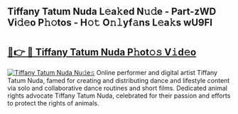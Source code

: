 ## Tiffany Tatum Nuda L𝚎a𝚔ed N𝚞𝚍e - Part-zWD Vi𝚍𝚎o P𝚑𝚘tos - H𝚘𝚝 O𝚗𝚕yf𝚊ns L𝚎a𝚔s wU9FI

# <h2><a href="http://kf1zp4b.oniu.top/?m=Tiffany+Tatum+Nuda">🔗👉 🔴 Tiffany Tatum Nuda P𝚑ot𝚘𝚜 V𝚒d𝚎o</a></h2>

[![Tiffany Tatum Nuda Nu𝚍e𝚜](https://i.imgur.com/0qMVB7G.gif)](http://kf1zp4b.oniu.top/?m=Tiffany+Tatum+Nuda)
Online performer and digital artist Tiffany Tatum Nuda, famed for creating and distributing dance and lifestyle content via solo and collaborative dance routines and short films. Dedicated animal rights advocate Tiffany Tatum Nuda, celebrated for their passion and efforts to protect the rights of animals.  
